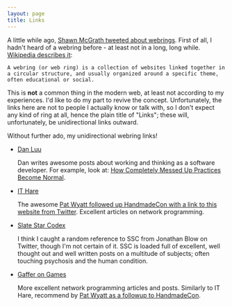 ```yaml
---
layout: page
title: Links
---
```


A little while ago, [Shawn McGrath tweeted about webrings](https://twitter.com/sssmcgrath/status/669017565360951296).  First of all, I hadn't heard of a webring
before - at least not in a long, long while. [Wikipedia describes it](https://en.wikipedia.org/wiki/Webring):

    A webring (or web ring) is a collection of websites linked together in a circular structure, and usually organized around a specific theme, often educational or social.

This is **not** a common thing in the modern web, at least not according to my experiences.
I'd like to do my part to revive the concept.
Unfortunately, the links here are not to people I actually know or talk with, so I don't expect any kind of
ring at all, hence the plain title of "Links"; these will, unfortunately, be unidirectional links outward.

Without further ado, my unidirectional webring links!

<ul>
  <li>
    <a href="http://danluu.com">Dan Luu</a>
    <p>
      Dan writes awesome posts about working and thinking as a software developer. For example, look at: <a href="http://danluu.com/wat/">How Completely Messed Up Practices Become Normal</a>.
    </p>
  </li>

  <li>
    <a href="http://ithare.com">IT Hare</a>
    <p>The awesome <a href="https://twitter.com/netcoyote/status/674299219461562368">Pat Wyatt followed up HandmadeCon with a link to this website from Twitter</a>.
       Excellent articles on network programming.</p>
  </li>

  <li>
    <a href="http://slatestarcodex.com">Slate Star Codex</a>
    <p>I think I caught a random reference to SSC from Jonathan Blow on Twitter, though I'm not certain of it. SSC is loaded full of excellent, well thought out
       and well written posts on a multitude of subjects; often touching psychosis and the human condition.</p>
  </li>

  <li>
    <a href="http://gafferongames.com/">Gaffer on Games</a>
    <p>More excellent network programming articles and posts. Similarly to IT Hare, recommend by <a href="https://twitter.com/netcoyote/status/674299219461562368">Pat Wyatt as a followup to HandmadeCon</a>.
    </p>
</ul>
